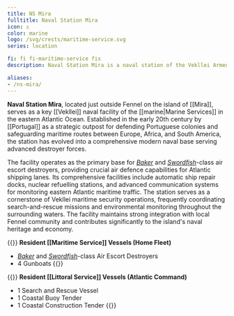 ```yaml
---
title: NS Mira
fulltitle: Naval Station Mira
icon: ⚓️
color: marine
logo: /svg/crests/maritime-service.svg
series: location

fi: fi fi-maritime-service fis
description: Naval Station Mira is a naval station of the Vekllei Armed Forces, located in the republic of Mira.

aliases:
- /ns-mira/
---
```

<span class="fi fi-maritime-service fis"></span> **Naval Station Mira**, located just outside Fennel on the island of [[Mira]], serves as a key [[Vekllei]] naval facility of the [[marine|Marine Services]] in the eastern Atlantic Ocean. Established in the early 20th century by [[Portugal]] as a strategic outpost for defending Portuguese colonies and safeguarding maritime routes between Europe, Africa, and South America, the station has evolved into a comprehensive modern naval base serving advanced destroyer forces.

The facility operates as the primary base for [*Baker*](/baker-class/) and [*Swordfish*](/swordfish-class/)-class air escort destroyers, providing crucial air defence capabilities for Atlantic shipping lanes. Its comprehensive facilities include automatic ship repair docks, nuclear refuelling stations, and advanced communication systems for monitoring eastern Atlantic maritime traffic. The station serves as a cornerstone of Vekllei maritime security operations, frequently coordinating search-and-rescue missions and environmental monitoring throughout the surrounding waters. The facility maintains strong integration with local Fennel community and contributes significantly to the island's naval heritage and economy.

{{<note table>}}
**Resident [[Maritime Service]] Vessels (Home Fleet)**

* [*Baker*](/baker-class/) and [*Swordfish*](/swordfish-class/)-class Air Escort Destroyers
* 4 Gunboats
{{</note>}}

{{<note table>}}
**Resident [[Littoral Service]] Vessels (Atlantic Command)**

* 1 Search and Rescue Vessel
* 1 Coastal Buoy Tender
* 1 Coastal Construction Tender
{{</note>}}